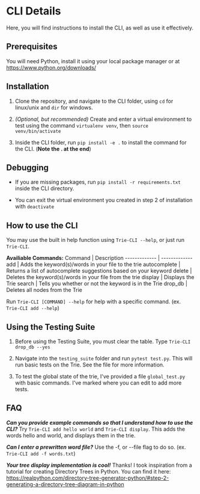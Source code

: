 # CLI Details

Here, you will find instructions to install the CLI, as well as use it effectively.

## Prerequisites

You will need Python, install it using your local package manager or at https://www.python.org/downloads/

## Installation

1. Clone the repository, and navigate to the CLI folder, using `cd` for linux/unix and `dir` for windows.

2. _(Optional, but recommended)_ Create and enter a virtual environment to test using the command `virtualenv venv`, then `source venv/bin/activate`

3. Inside the CLI folder, run `pip install -e .` to install the command for the CLI. (**Note the . at the end**)


## Debugging

* If you are missing packages, run `pip install -r requirements.txt` inside the CLI directory.

* You can exit the virtual environment you created in step 2 of installation with `deactivate`

## How to use the CLI

You may use the built in help function using `Trie-CLI --help`, or just run `Trie-CLI`.

**Availiable Commands:**
Command       | Description
------------- | -------------
add           | Adds the keyword(s)/words in your file to the trie
autocomplete  | Returns a list of autocomplete suggestions based on your keyword
delete        | Deletes the keyword(s)/words in your file from the trie
display       | Displays the Trie
search        | Tells you whether or not the keyword is in the Trie
drop\_db      | Deletes all nodes from the Trie

Run `Trie-CLI [COMMAND] --help` for help with a specific command. (ex. `Trie-CLI add --help`)

## Using the Testing Suite

1. Before using the Testing Suite, you must clear the table. Type `Trie-CLI drop_db --yes`

2. Navigate into the `testing_suite` folder and run `pytest test.py`. This will run basic tests on the Trie. See the file for more information.

3. To test the global state of the trie, I've provided a file `global_test.py` with basic commands. I've marked where you can edit to add more tests.

## FAQ

***Can you provide example commands so that I understand how to use the CLI?***
Try `Trie-CLI add hello world` and `Trie-CLI display`.
This adds the words hello and world, and displays them in the trie.

***Can I enter a prewritten word file?***
Use the -f, or --file flag to do so. (ex. `Trie-CLI add -f words.txt`)

***Your tree display implementation is cool!***
Thanks! I took inspiration from a tutorial for creating Directory Trees in Python. You can find it here: https://realpython.com/directory-tree-generator-python/#step-2-generating-a-directory-tree-diagram-in-python
